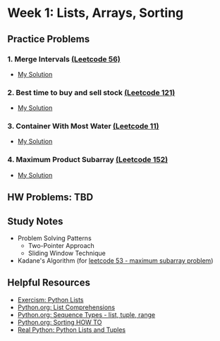 # Week 1: Lists, Arrays, Sorting

## Practice Problems
### 1. Merge Intervals [(Leetcode 56)](https://leetcode.com/problems/merge-intervals/description/) 
  - [My Solution](https://github.com/ahhyun-moon/nyu-leetcode-bootcamp/blob/main/Week1/leetcode_56.py)
### 2. Best time to buy and sell stock [(Leetcode 121)](https://leetcode.com/problems/best-time-to-buy-and-sell-stock/description/)
  - [My Solution](https://github.com/ahhyun-moon/nyu-leetcode-bootcamp/blob/main/Week1/leetcode_121.py)
### 3. Container With Most Water [(Leetcode 11)](https://leetcode.com/problems/container-with-most-water/description/) 
  - [My Solution](https://github.com/ahhyun-moon/nyu-leetcode-bootcamp/blob/main/Week1/leetcode_11.py)
### 4. Maximum Product Subarray [(Leetcode 152)](https://leetcode.com/problems/maximum-product-subarray/description/) 
  - [My Solution]()

## HW Problems: TBD

## Study Notes

- Problem Solving Patterns
  - Two-Pointer Approach
  - Sliding Window Technique
- Kadane's Algorithm (for [leetcode 53 - maximum subarray problem](https://leetcode.com/problems/maximum-subarray/description/))

## Helpful Resources
- [Exercism: Python Lists](https://exercism.org/tracks/python/concepts/lists)
- [Python.org: List Comprehensions](https://docs.python.org/3/tutorial/datastructures.html#list-comprehensions)
- [Python.org: Sequence Types - list, tuple, range](https://docs.python.org/3/library/stdtypes.html#sequence-types-list-tuple-range)
- [Python.org: Sorting HOW TO](https://docs.python.org/3/howto/sorting.html#)
- [Real Python: Python Lists and Tuples](https://realpython.com/python-lists-tuples/) 
